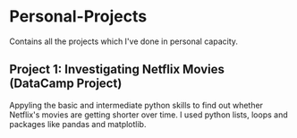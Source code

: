 # Personal-Projects
Contains all the projects which I've done in personal capacity.


## Project 1: Investigating Netflix Movies (DataCamp Project)
Appyling the basic and intermediate python skills to find out whether Netflix's movies are getting shorter over time. 
I used python lists, loops and packages like pandas and matplotlib. 
